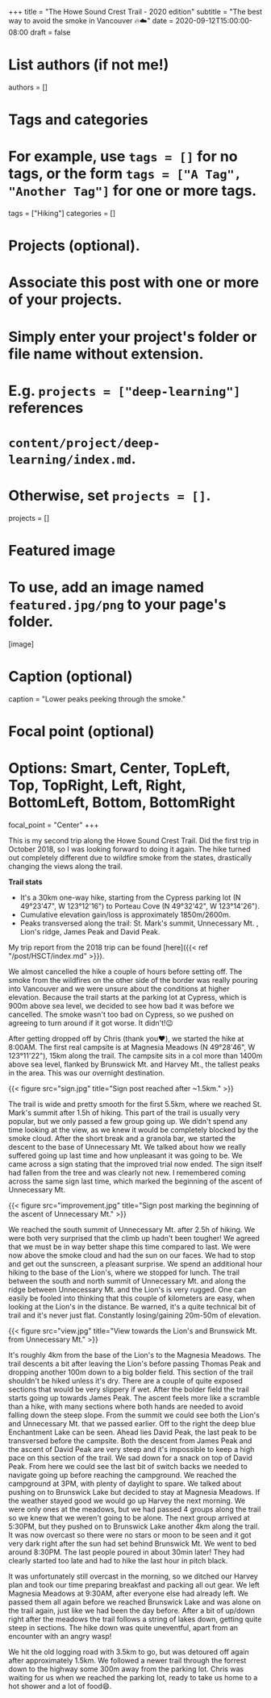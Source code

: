 +++
title = "The Howe Sound Crest Trail - 2020 edition"
subtitle = "The best way to avoid the smoke in Vancouver :fire::cloud:"
date = 2020-09-12T15:00:00-08:00
draft = false

# List authors (if not me!)
authors = []

# Tags and categories
# For example, use `tags = []` for no tags, or the form `tags = ["A Tag", "Another Tag"]` for one or more tags.
tags = ["Hiking"]
categories = []

# Projects (optional).
#   Associate this post with one or more of your projects.
#   Simply enter your project's folder or file name without extension.
#   E.g. `projects = ["deep-learning"]` references
#   `content/project/deep-learning/index.md`.
#   Otherwise, set `projects = []`.
projects = []

# Featured image
# To use, add an image named `featured.jpg/png` to your page's folder.
[image]
  # Caption (optional)
  caption = "Lower peaks peeking through the smoke."

  # Focal point (optional)
  # Options: Smart, Center, TopLeft, Top, TopRight, Left, Right, BottomLeft, Bottom, BottomRight
  focal_point = "Center"
+++

This is my second trip along the Howe Sound Crest Trail. Did the first trip in October 2018, so I was looking forward to doing it again. The hike turned out completely different due to wildfire smoke from the states, drastically changing the views along the trail.

**Trail stats**

- It's a 30km one-way hike, starting from the Cypress parking lot (N 49°23'47", W 123°12'16") to Porteau Cove (N 49°32'42", W 123°14'26").
- Cumulative elevation gain/loss is approximately 1850m/2600m.
- Peaks transversed along the trail: St. Mark's summit, Unnecessary Mt. , Lion's ridge, James Peak and David Peak.

My trip report from the 2018 trip can be found [here]({{< ref "/post/HSCT/index.md" >}}).

We almost cancelled the hike a couple of hours before setting off. The smoke from the wildfires on the other side of the border was really pouring into Vancouver and we were unsure about the conditions at higher elevation. Because the trail starts at the parking lot at Cypress, which is 900m above sea level, we decided to see how bad it was before we cancelled. The smoke wasn't too bad on Cypress, so we pushed on agreeing to turn around if it got worse. It didn't!:wink:

After getting dropped off by Chris (thank you:heart:), we started the hike at 8:00AM. The first real campsite is at Magnesia Meadows (N 49°28'46", W 123°11'22"), 15km along the trail. The campsite sits in a col more than 1400m above sea level, flanked by Brunswick Mt. and Harvey Mt., the tallest peaks in the area. This was our overnight destination.

{{< figure src="sign.jpg" title="Sign post reached after ~1.5km." >}}

The trail is wide and pretty smooth for the first 5.5km, where we reached St. Mark's summit after 1.5h of hiking. This part of the trail is usually very popular, but we only passed a few group going up. We didn't spend any time looking at the view, as we knew it would be completely blocked by the smoke cloud. After the short break and a granola bar, we started the descent to the base of Unnecessary Mt. We talked about how we really suffered going up last time and how unpleasant it was going to be. We came across a sign stating that the improved trial now ended. The sign itself had fallen from the tree and was clearly not new. I remembered coming across the same sign last time, which marked the beginning of the ascent of Unnecessary Mt.

{{< figure src="improvement.jpg" title="Sign post marking the beginning of the ascent of Unnecessary Mt." >}}

We reached the south summit of Unnecessary Mt. after 2.5h of hiking. We were both very surprised that the climb up hadn't been tougher! We agreed that we must be in way better shape this time compared to last. We were now above the smoke cloud and had the sun on our faces. We had to stop and get out the sunscreen, a pleasant surprise. We spend an additional hour hiking to the base of the Lion's, where we stopped for lunch. The trail between the south and north summit of Unnecessary Mt. and along the ridge between Unnecessary Mt. and the Lion's is very rugged. One can easily be fooled into thinking that this couple of kilometers are easy, when looking at the Lion's in the distance. Be warned, it's a quite technical bit of trail and it's never just flat. Constantly losing/gaining 20m-50m of elevation.

{{< figure src="view.jpg" title="View towards the Lion's and Brunswick Mt. from Unnecessary Mt." >}}

It's roughly 4km from the base of the Lion's to the Magnesia Meadows. The trail descents a bit after leaving the Lion's before passing Thomas Peak and dropping another 100m down to a big bolder field. This section of the trail shouldn't be hiked unless it's dry. There are a couple of quite exposed sections that would be very slippery if wet. After the bolder field the trail starts going up towards James Peak. The ascent feels more like a scramble than a hike, with many sections where both hands are needed to avoid falling down the steep slope. From the summit we could see both the Lion's and Unnecessary Mt. that we passed earlier. Off to the right the deep blue Enchantment Lake can be seen. Ahead lies David Peak, the last peak to be transversed before the campsite. Both the descent from James Peak and the ascent of David Peak are very steep and it's impossible to keep a high pace on this section of the trail. We sad down for a snack on top of David Peak. From here we could see the last bit of switch backs we needed to navigate going up before reaching the campground. We reached the campground at 3PM, with plenty of daylight to spare. We talked about pushing on to Brunswick Lake but decided to stay at Magnesia Meadows. If the weather stayed good we would go up Harvey the next morning. We were only ones at the meadows, but we had passed 4 groups along the trail so we knew that we weren't going to be alone. The next group arrived at 5:30PM, but they pushed on to Brunswick Lake another 4km along the trail.
It was now overcast so there were no stars or moon to be seen and it got very dark right after the sun had set behind Brunswick Mt. We went to bed around 8:30PM. The last people poured in about 30min later! They had clearly started too late and had to hike the last hour in pitch black.

It was unfortunately still overcast in the morning, so we ditched our Harvey plan and took our time preparing breakfast and packing all out gear. We left Magnesia Meadows at 9:30AM, after everyone else had already left. We passed them all again before we reached Brunswick Lake and was alone on the trail again, just like we had been the day before. After a bit of up/down right after the meadows the trail follows a string of lakes down, getting quite steep in sections. The hike down was quite uneventful, apart from an encounter with an angry wasp!

We hit the old logging road with 3.5km to go, but was detoured off again after approximately 1.5km. We followed a newer trail through the forrest down to the highway some 300m away from the parking lot. Chris was waiting for us when we reached the parking lot, ready to take us home to a hot shower and a lot of food:smile:.
